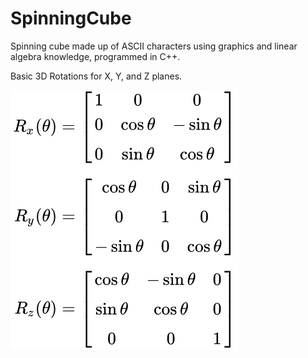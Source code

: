 # SpinningCube
Spinning cube made up of ASCII characters using graphics and linear algebra knowledge, programmed in C++.

Basic 3D Rotations for X, Y, and Z planes.

![3D Rotations](./assets/basic3DRotationsXYZ.svg)
